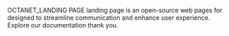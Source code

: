 OCTANET_LANDING PAGE
landing page is an open-source web pages for designed to streamline communication and enhance user experience.  Explore our documentation thank you.
